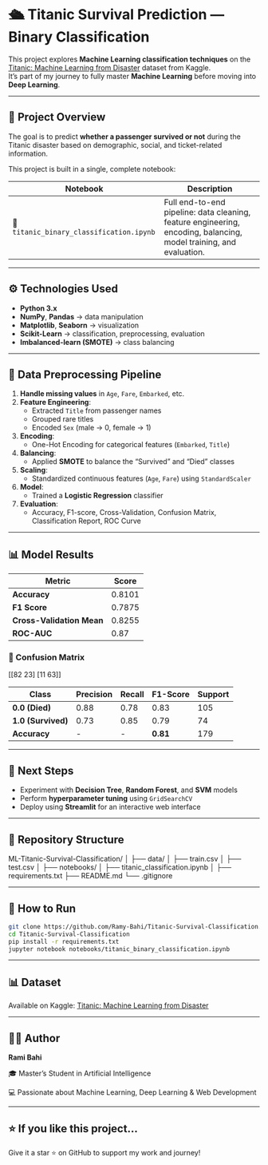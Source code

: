 # 🛳️ Titanic Survival Prediction — Binary Classification

This project explores **Machine Learning classification techniques** on the [Titanic: Machine Learning from Disaster](https://www.kaggle.com/c/titanic) dataset from Kaggle.  
It’s part of my journey to fully master **Machine Learning** before moving into **Deep Learning**.

---

## 📘 Project Overview

The goal is to predict **whether a passenger survived or not** during the Titanic disaster based on demographic, social, and ticket-related information.

This project is built in a single, complete notebook:

| Notebook | Description |
|-----------|--------------|
| 📓 `titanic_binary_classification.ipynb` | Full end-to-end pipeline: data cleaning, feature engineering, encoding, balancing, model training, and evaluation. |

---

## ⚙️ Technologies Used

- **Python 3.x**
- **NumPy**, **Pandas** → data manipulation  
- **Matplotlib**, **Seaborn** → visualization  
- **Scikit-Learn** → classification, preprocessing, evaluation  
- **Imbalanced-learn (SMOTE)** → class balancing  

---

## 🧩 Data Preprocessing Pipeline

1. **Handle missing values** in `Age`, `Fare`, `Embarked`, etc.  
2. **Feature Engineering**:  
   - Extracted `Title` from passenger names  
   - Grouped rare titles  
   - Encoded `Sex` (male → 0, female → 1)  
3. **Encoding**:  
   - One-Hot Encoding for categorical features (`Embarked`, `Title`)  
4. **Balancing**:  
   - Applied **SMOTE** to balance the “Survived” and “Died” classes  
5. **Scaling**:  
   - Standardized continuous features (`Age`, `Fare`) using `StandardScaler`  
6. **Model**:  
   - Trained a **Logistic Regression** classifier  
7. **Evaluation**:  
   - Accuracy, F1-score, Cross-Validation, Confusion Matrix, Classification Report, ROC Curve  

---

## 📊 Model Results

| Metric | Score |
|--------|--------|
| **Accuracy** | 0.8101 |
| **F1 Score** | 0.7875 |
| **Cross-Validation Mean** | 0.8255 |
| **ROC-AUC** | 0.87 |

### 🧠 Confusion Matrix

[[82 23]
[11 63]]

| Class | Precision | Recall | F1-Score | Support |
|--------|------------|--------|-----------|----------|
| **0.0 (Died)** | 0.88 | 0.78 | 0.83 | 105 |
| **1.0 (Survived)** | 0.73 | 0.85 | 0.79 | 74 |
| **Accuracy** | - | - | **0.81** | 179 |

---

## 🚀 Next Steps

- Experiment with **Decision Tree**, **Random Forest**, and **SVM** models  
- Perform **hyperparameter tuning** using `GridSearchCV`  
- Deploy using **Streamlit** for an interactive web interface  

---

## 🧾 Repository Structure

ML-Titanic-Survival-Classification/
│
├── data/
│   ├── train.csv
│   ├── test.csv
│
├── notebooks/
│   ├── titanic_classification.ipynb
│
├── requirements.txt
├── README.md
└── .gitignore

---

## 🧩 How to Run

```bash
git clone https://github.com/Ramy-Bahi/Titanic-Survival-Classification.git
cd Titanic-Survival-Classification
pip install -r requirements.txt
jupyter notebook notebooks/titanic_binary_classification.ipynb
```

---

## 📊 Dataset

Available on Kaggle: [Titanic: Machine Learning from Disaster](https://www.kaggle.com/c/titanic)

---

## 👨‍💻 Author

**Rami Bahi**

🎓 Master’s Student in Artificial Intelligence

💻 Passionate about Machine Learning, Deep Learning & Web Development

---

## ⭐ If you like this project...

Give it a star ⭐ on GitHub to support my work and journey!

